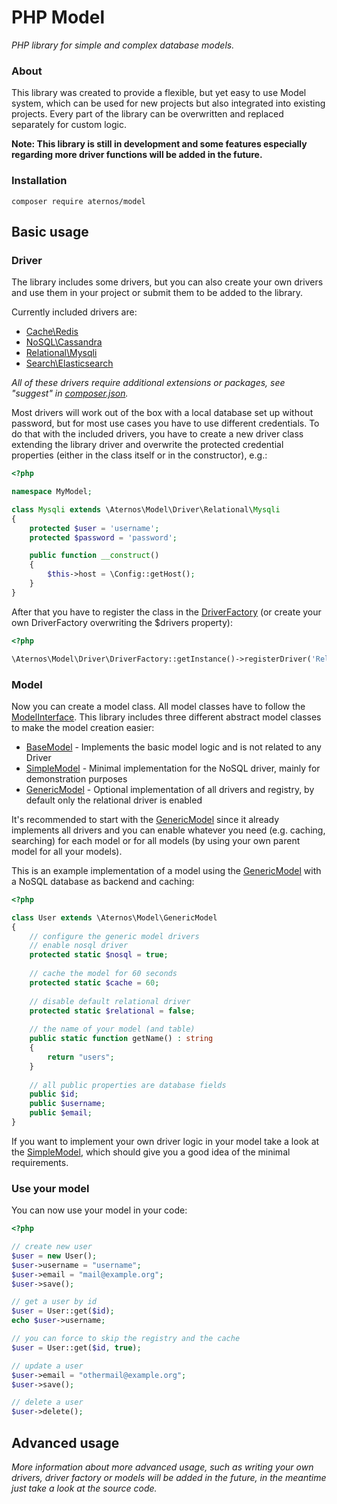 # PHP Model
*PHP library for simple and complex database models.*

### About
This library was created to provide a flexible, but yet easy to use Model system, 
which can be used for new projects but also integrated into existing projects.
Every part of the library can be overwritten and replaced separately for custom logic.

**Note: This library is still in development and some features especially regarding more
driver functions will be added in the future.** 

### Installation
```
composer require aternos/model
```

## Basic usage

### Driver
The library includes some drivers, but you can also create your own drivers
and use them in your project or submit them to be added to the library.

Currently included drivers are:

* [Cache\Redis](src/Driver/Cache/Redis.php)
* [NoSQL\Cassandra](src/Driver/NoSQL/Cassandra.php)
* [Relational\Mysqli](src/Driver/Relational/Mysqli.php)
* [Search\Elasticsearch](src/Driver/Search/Elasticsearch.php)

*All of these drivers require additional extensions or packages, see "suggest" in [composer.json](composer.json).*

Most drivers will work out of the box with a local database set up without
password, but for most use cases you have to use different credentials. To
do that with the included drivers, you have to create a new driver class
extending the library driver and overwrite the protected credential properties 
(either in the class itself or in the constructor), e.g.:

```php
<?php

namespace MyModel;

class Mysqli extends \Aternos\Model\Driver\Relational\Mysqli 
{
    protected $user = 'username';
    protected $password = 'password';

    public function __construct()
    {
        $this->host = \Config::getHost();
    }
}
```

After that you have to register the class in the [DriverFactory](src/Driver/DriverFactory.php) 
(or create your own DriverFactory overwriting the $drivers property):

```php
<?php

\Aternos\Model\Driver\DriverFactory::getInstance()->registerDriver('Relational', '\\MyModel\\Mysqli');
```

### Model
Now you can create a model class. All model classes have to follow the [ModelInterface](src/ModelInterface.php).
This library includes three different abstract model classes to make the model creation
easier:
 
* [BaseModel](src/BaseModel.php) - Implements the basic model logic and is not related to any Driver
* [SimpleModel](src/SimpleModel.php) - Minimal implementation for the NoSQL driver, mainly for demonstration purposes
* [GenericModel](src/GenericModel.php) - Optional implementation of all drivers and registry, by default only the relational driver is enabled

It's recommended to start with the [GenericModel](src/GenericModel.php) since it already implements
all drivers and you can enable whatever you need (e.g. caching, searching) for each model or for
all models (by using your own parent model for all your models).

This is an example implementation of a model using the [GenericModel](src/GenericModel.php) with a NoSQL database
as backend and caching:

```php
<?php

class User extends \Aternos\Model\GenericModel 
{
    // configure the generic model drivers
    // enable nosql driver
    protected static $nosql = true; 
    
    // cache the model for 60 seconds
    protected static $cache = 60;
    
    // disable default relational driver
    protected static $relational = false;
    
    // the name of your model (and table)
    public static function getName() : string
    {
        return "users";
    }
    
    // all public properties are database fields
    public $id;
    public $username;
    public $email;
}
```

If you want to implement your own driver logic in your model take a look at the [SimpleModel](src/SimpleModel.php), 
which should give you a good idea of the minimal requirements.

### Use your model
You can now use your model in your code:

```php
<?php

// create new user
$user = new User();
$user->username = "username";
$user->email = "mail@example.org";
$user->save();

// get a user by id
$user = User::get($id);
echo $user->username;

// you can force to skip the registry and the cache
$user = User::get($id, true);

// update a user
$user->email = "othermail@example.org";
$user->save();

// delete a user
$user->delete();
```

## Advanced usage
*More information about more advanced usage, such as writing your own drivers, driver factory or models
will be added in the future, in the meantime just take a look at the source code.*